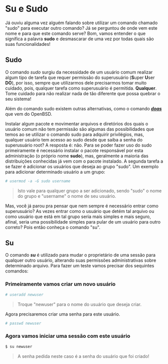 # Su e Sudo

Já ouviu alguma vez alguém falando sobre utilizar um comando chamado "sudo" para executar outro comando? Já se perguntou de onde vem este nome e para que este comando serve? Bom, vamos entender o que significa a palavra **sudo** e desmascarar de uma vez por todas quais são suas funcionalidades!

## Sudo

O comando *sudo* surgiu da necessidade de um usuário comum realizar algum tipo de tarefa que requer permissão do superusuário (**S**uper **U**ser **DO**), por isso, sempre que utilizarmos dele precisarmos tomar muito cuidado, pois, qualquer tarefa como superusuário é permitida. **Qualquer**. Tome cuidado para não realizar nada de tão diferente que possa quebrar o seu sistema!

Além do comando sudo existem outras alternativas, como o comando ***<a href="https://man.openbsd.org/doas">doas</a>*** que vem do OpenBSD.

Instalar algum pacote e movimentar arquivos e diretórios dos quais o usuário comum não tem permissão são algumas das possibilidades que temos ao se utilizar o comando sudo para adquirir privilégios, mas, qualquer usuário tem acesso ao sudo desde que saiba a senha do superusuário root? A resposta é: não. Para se poder fazer uso do sudo primeiramente é necessário instalar o pacote responsável por esta administração (o próprio nome **sudo**), mas, geralmente a maioria das distribuições conhecidas já vem com o pacote instalado. A segunda tarefa a se fazer é adicionar os usuários que deseja ao grupo "sudo". Um exemplo para adicionar determinado usuário a um grupo:

```sh
# usermod -a -G sudo username
```
> Isto vale para qualquer grupo a ser adicionado, sendo "sudo" o nome do grupo e "username" o nome de seu usuário.

Mas, você já parou pra pensar que nem sempre é necessário entrar como superusuário? As vezes entrar como o usuário que detém tal arquivo ou como usuário que está em tal grupo seria mais simples e mais seguro, afinal, seria uma possibilidade simples para pular de um usuário para outro correto? Pois então conheça o comando "su".

## Su

O comando ***su*** é utilizado para mudar o proprietário de uma sessão para qualquer outro usuário, alterando suas permissões administrativas sobre determinado arquivo. Para fazer um teste vamos precisar dos sequintes comandos:

### Primeiramente vamos criar um novo usuário

```sh
# useradd newuser
```
> Troque "newuser" para o nome do usuário que deseja criar.

Agora precisaremos criar uma senha para este usuário.

```sh
# passwd newuser
```

### Agora vamos iniciar uma sessão com este usuário

```sh
$ su newuser
```
> A senha pedida neste caso é a senha do usuário que foi criado!
